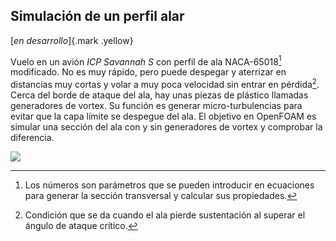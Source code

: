 ## Simulación de un perfil alar
[*en desarrollo*]{.mark .yellow}

Vuelo en un avión *ICP Savannah S* con perfil de ala NACA-65018[^211] modificado. No es muy rápido, pero puede despegar y aterrizar en distancias muy cortas y volar a muy poca velocidad sin entrar en pérdida[^212]. Cerca del borde de ataque del ala, hay unas piezas de plástico llamadas generadores de vortex. Su función es generar micro-turbulencias para evitar que la capa límite se despegue del ala. El objetivo en OpenFOAM es simular una sección del ala con y sin generadores de vortex y comprobar la diferencia.

![](../../img/w02/avion.webp)

[^212]: Condición que se da cuando el ala pierde sustentación al superar el ángulo de ataque crítico.

[^211]: Los números son parámetros que se pueden introducir en ecuaciones para generar la sección transversal y calcular sus propiedades.

